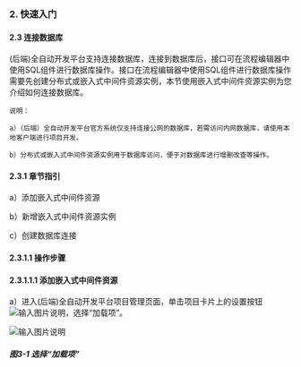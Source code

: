 ### 2. 快速入门

#### 2.3 连接数据库

(后端)全自动开发平台支持连接数据库，连接到数据库后，接口可在流程编辑器中使用SQL组件进行数据库操作。接口在流程编辑器中使用SQL组件进行数据库操作需要先创建分布式或嵌入式中间件资源实例，本节使用嵌入式中间件资源实例为您介绍如何连接数据库。

```
说明：

a）（后端）全自动开发平台官方系统仅支持连接公网的数据库，若需访问内网数据库，请使用本地客户端进行项目开发。

b）分布式或嵌入式中间件资源实例用于数据库访问，便于对数据库进行增删改查等操作。
```

#### 2.3.1 章节指引

a）添加嵌入式中间件资源

b）新增嵌入式中间件资源实例

c）创建数据库连接

#### 2.3.1.1 操作步骤

#### 2.3.1.1.1 添加嵌入式中间件资源

a）进入(后端)全自动开发平台项目管理页面，单击项目卡片上的设置按钮![输入图片说明](../../../images/SoFlu%EF%BC%88%E5%90%8E%E7%AB%AF%EF%BC%89%E5%BC%80%E5%8F%91%E5%B9%B3%E5%8F%B0/1.%20%E6%9C%80%E6%96%B0%E7%89%88%E6%9C%AC%20-%20%E6%9B%B4%E6%96%B0%E6%97%A5%E6%9C%9F%20-%202022.10.08/2.%20%E5%BF%AB%E9%80%9F%E5%85%A5%E9%97%A8/icon-2-1.png)，选择“加载项”。

![输入图片说明](../../../images/SoFlu%EF%BC%88%E5%90%8E%E7%AB%AF%EF%BC%89%E5%BC%80%E5%8F%91%E5%B9%B3%E5%8F%B0/1.%20%E6%9C%80%E6%96%B0%E7%89%88%E6%9C%AC%20-%20%E6%9B%B4%E6%96%B0%E6%97%A5%E6%9C%9F%20-%202022.10.08/2.%20%E5%BF%AB%E9%80%9F%E5%85%A5%E9%97%A8/3-1.png)

##### 图3-1 选择“加载项”
